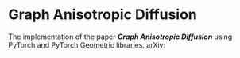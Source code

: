 # Graph Anisotropic Diffusion
The implementation of the paper ***Graph Anisotropic Diffusion*** using PyTorch and PyTorch Geometric libraries.
arXiv: 
